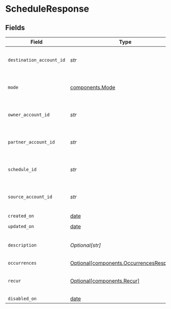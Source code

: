 # ScheduleResponse


## Fields

| Field                                                                                      | Type                                                                                       | Required                                                                                   | Description                                                                                | Example                                                                                    |
| ------------------------------------------------------------------------------------------ | ------------------------------------------------------------------------------------------ | ------------------------------------------------------------------------------------------ | ------------------------------------------------------------------------------------------ | ------------------------------------------------------------------------------------------ |
| `destination_account_id`                                                                   | *str*                                                                                      | :heavy_check_mark:                                                                         | N/A                                                                                        | c520f1b9-0ba7-42f5-b977-248cdbe41c69                                                       |
| `mode`                                                                                     | [components.Mode](../../models/components/mode.md)                                         | :heavy_check_mark:                                                                         | The operating mode for an account.                                                         | production                                                                                 |
| `owner_account_id`                                                                         | *str*                                                                                      | :heavy_check_mark:                                                                         | N/A                                                                                        | c520f1b9-0ba7-42f5-b977-248cdbe41c69                                                       |
| `partner_account_id`                                                                       | *str*                                                                                      | :heavy_check_mark:                                                                         | N/A                                                                                        | c520f1b9-0ba7-42f5-b977-248cdbe41c69                                                       |
| `schedule_id`                                                                              | *str*                                                                                      | :heavy_check_mark:                                                                         | N/A                                                                                        | c520f1b9-0ba7-42f5-b977-248cdbe41c69                                                       |
| `source_account_id`                                                                        | *str*                                                                                      | :heavy_check_mark:                                                                         | N/A                                                                                        | c520f1b9-0ba7-42f5-b977-248cdbe41c69                                                       |
| `created_on`                                                                               | [date](https://docs.python.org/3/library/datetime.html#date-objects)                       | :heavy_check_mark:                                                                         | N/A                                                                                        |                                                                                            |
| `updated_on`                                                                               | [date](https://docs.python.org/3/library/datetime.html#date-objects)                       | :heavy_check_mark:                                                                         | N/A                                                                                        |                                                                                            |
| `description`                                                                              | *Optional[str]*                                                                            | :heavy_minus_sign:                                                                         | Simple description to place on the transfer.                                               |                                                                                            |
| `occurrences`                                                                              | [Optional[components.OccurrencesResponse]](../../models/components/occurrencesresponse.md) | :heavy_minus_sign:                                                                         | N/A                                                                                        |                                                                                            |
| `recur`                                                                                    | [Optional[components.Recur]](../../models/components/recur.md)                             | :heavy_minus_sign:                                                                         | Defines configuration for recurring transfers.                                             |                                                                                            |
| `disabled_on`                                                                              | [date](https://docs.python.org/3/library/datetime.html#date-objects)                       | :heavy_minus_sign:                                                                         | N/A                                                                                        |                                                                                            |